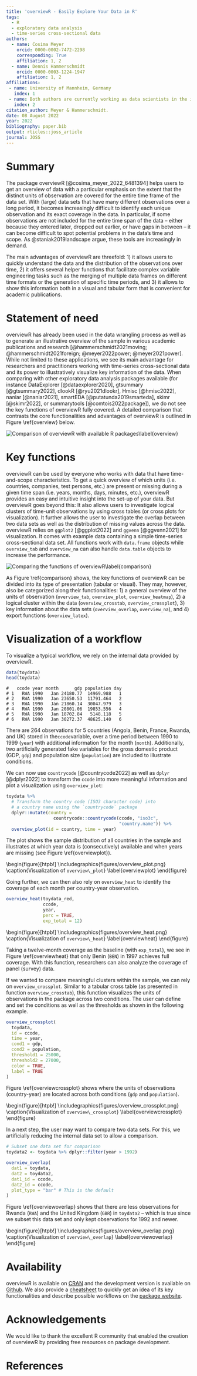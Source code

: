 ```yaml
---
title: 'overviewR - Easily Explore Your Data in R'
tags:
  - R
  - exploratory data analysis
  - time-series cross-sectional data
authors:
  - name: Cosima Meyer
    orcid: 0000-0002-7472-2298
    corresponding: True
    affiliation: 1, 2
  - name: Dennis Hammerschmidt
    orcid: 0000-0003-1224-1947
    affiliation: 1, 2
affiliations:
 - name: University of Mannheim, Germany
   index: 1
 - name: Both authors are currently working as data scientists in the industry.
   index: 2
citation_author: Meyer & Hammerschmidt.
date: 08 August 2022
year: 2022
bibliography: paper.bib
output: rticles::joss_article
journal: JOSS
---
```

    
# Summary

The package overviewR [@cosima_meyer_2022_6481394] helps users to get an overview of data with a particular emphasis on the extent that the distinct units of observation are covered for the entire time frame of the data set. With (large) data sets that have many different observations over a long period, it becomes increasingly difficult to identify each unique observation and its exact coverage in the data. In particular, if some observations are not included for the entire time span of the data – either because they entered later, dropped out earlier, or have gaps in between – it can become difficult to spot potential problems in the data’s time and scope. As @staniak2019landscape argue, these tools are increasingly in demand.

The main advantages of overviewR are threefold: 1) it allows users to quickly understand the data and the distribution of the observations over time, 2) it offers several helper functions that facilitate complex variable engineering tasks such as the merging of multiple data frames on different time formats or the generation of specific time periods, and 3) it allows to show this information both in a visual and tabular form that is convenient for academic publications.


# Statement of need

overviewR has already been used in the data wrangling process as well as to generate an illustrative overview of the sample in various academic publications and research [@hammerschmidt2021moving; @hammerschmidt2021foreign; @meyer2022power; @meyer2021power]. While not limited to these applications, we see its main advantage for researchers and practitioners working with time-series cross-sectional data and its power to illustratively visualize key information of the data. When comparing with other exploratory data analysis packages available (for instance DataExplorer [@dataexplorer2020], gtsummary [@gtsummary2022], dlookR [@ryu2021dlookr], Hmisc [@hmisc2022], naniar [@naniar2021], smartEDA [@putatunda2019smarteda], skimr [@skimr2022], or summarytools [@comtois2022package]), we do not see the key functions of overviewR fully covered. A detailed comparison that contrasts the core functionalities and advantages of overviewR is outlined in  Figure \ref{overview} below.

![Comparison of overviewR with available R packages\label{overview}](figures/overview_packages.png)


# Key functions

overviewR can be used by everyone who works with data that have time-and-scope characteristics. To get a quick overview of which units (i.e. countries, companies, test persons, etc.) are present or missing during a given time span (i.e. years, months, days, minutes, etc.), overviewR provides an easy and intuitive insight into the set-up of your data. But overviewR goes beyond this: It also allows users to investigate logical clusters of time-unit observations by using cross tables (or cross plots for visualization). It further allows the user to investigate the overlap between two data sets as well as the distribution of missing values across the data. overviewR relies on `ggplot2` [@ggplot2022] and  `ggvenn` [@ggvenn2021]  for visualization. It comes with example data containing a simple time-series cross-sectional data set. All functions work with `data.frame` objects while `overview_tab` and `overview_na` can also handle `data.table` objects to increase the performance.

![Comparing the functions of overviewR\label{comparison}](figures/overviewr_overview.png)

As Figure \ref{comparison} shows, the key functions of overviewR can be divided into its type of presentation (tabular or visual). They may, however, also be categorized along their functionalities: 1) a general overview of the units of observation (`overview_tab`, `overview_plot`, `overview_heatmap`), 2) a logical cluster within the data (`overview_crosstab`, `overview_crossplot`), 3) key information about the data sets (`overview_overlap`, `overview_na`), and 4) export functions (`overview_latex`).

# Visualization of a workflow
To visualize a typical workflow, we rely on the internal data provided by overviewR.


```r
data(toydata)
head(toydata)
```

```
#   ccode year month      gdp population day
# 1   RWA 1990   Jan 24180.77  14969.988   1
# 2   RWA 1990   Jan 23650.53  11791.464   2
# 3   RWA 1990   Jan 21860.14  30047.979   3
# 4   RWA 1990   Jan 20801.06  19853.556   4
# 5   RWA 1990   Jan 18702.84   5148.118   5
# 6   RWA 1990   Jan 30272.37  48625.140   6
```

There are 264 observations for 5 countries (Angola, Benin, France, Rwanda, and UK) stored in the`ccode`variable, over a time period between 1990 to 1999 (`year`) with additional information for the month (`month`). Additionally, two artificially generated fake variables for the gross domestic product (GDP, `gdp`) and population size (`population`) are included to illustrate conditions.

We can now use `countrycode` [@countrycode2022] as well as `dplyr` [@dplyr2022] to transform the `ccode` into more meaningful information and plot a visualization using `overview_plot`:


```r
toydata %>%
  # Transform the country code (ISO3 character code) into 
  # a country name using the `countrycode` package
  dplyr::mutate(country =
                  countrycode::countrycode(ccode, "iso3c", 
                                           "country.name")) %>%
  overview_plot(id = country, time = year)
```

The plot shows the sample distribution of all countries in the sample and illustrates at which year data is (consecutively) available and when years are missing (see Figure \ref{overviewplot}).

\begin{figure}[htpb!]
  \includegraphics{figures/overview_plot.png}
  \caption{Visualization of `overview\_plot`}
  \label{overviewplot}
\end{figure}

Going further, we can then also rely on `overview_heat` to identify the coverage of each month per country-year observation. 


```r
overview_heat(toydata_red,
              ccode,
              year,
              perc = TRUE,
              exp_total = 12)
```

\begin{figure}[htpb!]
  \includegraphics{figures/overview_heat.png}
  \caption{Visualization of `overview\_heat`}
  \label{overviewheat}
\end{figure}

Taking a twelve-month coverage as the baseline (with `exp_total`), we see in Figure \ref{overviewheat} that only Benin (`BEN`) in 1997 achieves full coverage. With this function, researchers can also analyze the coverage of panel (survey) data.

If we wanted to compare meaningful clusters within the sample, we can rely on `overview_crossplot`. Similar to a tabular cross table (as presented in function `overview_crosstab`), this function visualizes the units of observations in the package across two conditions. The user can define and set the conditions as well as the thresholds as shown in the following example. 


```r
overview_crossplot(
  toydata, 
  id = ccode,
  time = year,
  cond1 = gdp,
  cond2 = population,
  threshold1 = 25000,
  threshold2 = 27000,
  color = TRUE,
  label = TRUE
)
```

Figure \ref{overviewcrossplot} shows where the units of observations (country-year) are located across both conditions (`gdp` and `population`). 

\begin{figure}[htpb!]
  \includegraphics{figures/overview_crossplot.png}
  \caption{Visualization of `overview\_crossplot`}
  \label{overviewcrossplot}
\end{figure}

In a next step, the user may want to compare two data sets. For this, we artificially reducing the internal data set to allow a comparison. 


```r
# Subset one data set for comparison
toydata2 <- toydata %>% dplyr::filter(year > 1992)

overview_overlap(
  dat1 = toydata,
  dat2 = toydata2,
  dat1_id = ccode,
  dat2_id = ccode,
  plot_type = "bar" # This is the default
)
```

Figure \ref{overviewoverlap} shows that there are less observations for Rwanda (`RWA`) and the United Kingdom (`GBR`) in `toydata2` – which is true since we subset this data set and only kept observations for 1992 and newer.

\begin{figure}[htpb!]
  \includegraphics{figures/overview_overlap.png}
  \caption{Visualization of `overview\_overlap`}
  \label{overviewoverlap}
\end{figure}

# Availability

overviewR is available on [CRAN](https://cran.rstudio.com/web/packages/overviewR/index.html) and the development version is available on [Github](https://github.com/cosimameyer/overviewR). We also provide a [cheatsheet](https://github.com/rstudio/cheatsheets/blob/main/overviewR.pdf) to quickly get an idea of its key functionalities and describe possible workflows on the [package website](https://cosimameyer.github.io/overviewR/).
 
# Acknowledgements
We would like to thank the excellent R community that enabled the creation of overviewR by providing free resources on package development.

# References
